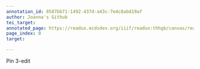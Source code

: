 ```yaml
---
annotation_id: 8587bb71-1492-437d-a43c-7e4c8abd19af
author: Joanna's Github
tei_target: 
annotated_page: https://readux.ecdsdev.org/iiif/readux:thhgb/canvas/readux:thhgb_00000001.jp2
page_index: 0
target: 

---
```

<p>Pin 3-edit</p>
